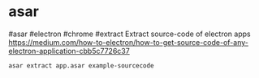 # asar
#asar #electron #chrome #extract
Extract source-code of electron apps
https://medium.com/how-to-electron/how-to-get-source-code-of-any-electron-application-cbb5c7726c37

`asar extract app.asar example-sourcecode`